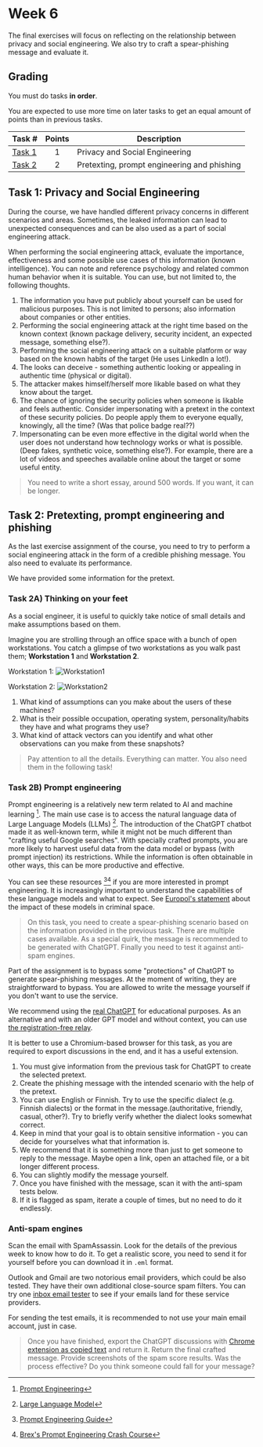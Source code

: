 # **Week 6**

The final exercises will focus on reflecting on the relationship between privacy and social engineering. 
We also try to craft a spear-phishing message and evaluate it.

## Grading

You must do tasks **in order**.

You are expected to use more time on later tasks to get an equal amount of points than in previous tasks.

Task #|Points|Description|
-----|:---:|-----------|
[Task 1](#task-1-privacy-and-social-engineering) | 1 | Privacy and Social Engineering
[Task 2](#task-2-pretexting-prompt-engineering-and-phishing) | 2 | Pretexting, prompt engineering and phishing


##  **Task 1:** Privacy and Social Engineering

During the course, we have handled different privacy concerns in different scenarios and areas.
Sometimes, the leaked information can lead to unexpected consequences and can be also used as a part of social engineering attack. 

When performing the social engineering attack, evaluate the importance, effectiveness and some possible use cases of this information (known intelligence). 
You can note and reference psychology and related common human behavior when it is suitable.
You can use, but not limited to, the following thoughts.

1. The information you have put publicly about yourself can be used for malicious purposes. This is not limited to persons; also information about companies or other entities.
2. Performing the social engineering attack at the right time based on the known context (known package delivery, security incident, an expected message, something else?).
3. Performing the social engineering attack on a suitable platform or way based on the known habits of the target (He uses LinkedIn a lot!). 
4. The looks can deceive - something authentic looking or appealing in authentic time (physical or digital).
5. The attacker makes himself/herself more likable based on what they know about the target. 
6. The chance of ignoring the security policies when someone is likable and feels authentic. Consider impersonating with a pretext in the context of these security policies. Do people apply them to everyone equally, knowingly, all the time? (Was that police badge real??)
7. Impersonating can be even more effective in the digital world when the user does not understand how technology works or what is possible. (Deep fakes, synthetic voice, something else?). For example, there are a lot of videos and speeches available online about the target or some useful entity.

> You need to write a short essay, around 500 words. If you want, it can be longer.

## **Task 2:**  Pretexting, prompt engineering and phishing

As the last exercise assignment of the course, you need to try to perform a social engineering attack in the form of a credible phishing message. 
You also need to evaluate its performance. 

We have provided some information for the pretext.

### **Task 2A)** Thinking on your feet

As a social engineer, it is useful to quickly take notice of small details and make assumptions based on them.

Imagine you are strolling through an office space with a bunch of open workstations. You catch a glimpse of two workstations as you walk past them; **Workstation 1** and **Workstation 2**.

Workstation 1:
![Workstation1](images/Workstation1.jpg)

Workstation 2:
![Workstation2](images/Workstation2.jpg)

1. What kind of assumptions can you make about the users of these machines?
2. What is their possible occupation, operating system, personality/habits they have and what programs they use?
3. What kind of attack vectors can you identify and what other observations can you make from these snapshots?

> Pay attention to all the details. Everything can matter. You also need them in the following task!

### **Task 2B)** Prompt engineering

Prompt engineering is a relatively new term related to AI and machine learning [^1].
The main use case is to access the natural language data of Large Language Models  (LLMs) [^2].
The introduction of the ChatGPT chatbot made it as well-known term, while it might not be much different than "crafting useful Google searches".
With specially crafted prompts, you are more likely to harvest useful data from the data model or bypass (with prompt injection) its restrictions.
While the information is often obtainable in other ways, this can be more productive and effective.

You can see these resources [^3][^4] if you are more interested in prompt engineering.
It is increasingly important to understand the capabilities of these language models and what to expect.
See [Europol's statement](https://www.europol.europa.eu/publications-events/publications/chatgpt-impact-of-large-language-models-law-enforcement) about the impact of these models in criminal space.


> On this task, you need to create a spear-phishing scenario based on the information provided in the previous task.
There are multiple cases available.
As a special quirk, the message is recommended to be generated with ChatGPT.
Finally you need to test it against anti-spam engines.

Part of the assignment is to bypass some "protections" of ChatGPT to generate spear-phishing messages. 
At the moment of writing, they are straightforward to bypass.
You are allowed to write the message yourself if you don't want to use the service. 

We recommend using the [real ChatGPT](https://chat.openai.com/auth/login) for educational purposes.
As an alternative and with an older GPT model and without context, you can use [the registration-free relay](https://chatgpt.org/chat).

It is better to use a Chromium-based browser for this task, as you are required to export discussions in the end, and it has a useful extension.

1. You must give information from the previous task for ChatGPT to create the selected pretext.
2. Create the phishing message with the intended scenario with the help of the pretext.
3. You can use English or Finnish. Try to use the specific dialect (e.g. Finnish dialects) or the format in the message.(authoritative, friendly, casual, other?). Try to briefly verify whether the dialect looks somewhat correct.
3. Keep in mind that your goal is to obtain sensitive information - you can decide for yourselves what that information is.
4. We recommend that it is something more than just to get someone to reply to the message. Maybe open a link, open an attached file, or a bit longer different process.
5. You can slightly modify the message yourself.
6. Once you have finished with the message, scan it with the anti-spam tests below.
7. If it is flagged as spam, iterate a couple of times, but no need to do it endlessly.

### Anti-spam engines

Scan the email with SpamAssassin. Look for the details of the previous week to know how to do it. 
To get a realistic score, you need to send it for yourself before you can download it in `.eml` format.

Outlook and Gmail are two notorious email providers, which could be also tested.
They have their own additional close-source spam filters.
You can try one [inbox email tester](https://glockapps.com/inbox-email-tester/) to see if your emails land for these service providers. 

For sending the test emails, it is recommended to not use your main email account, just in case. 

> Once you have finished, export the ChatGPT discussions with [Chrome extension as copied text](https://chrome.google.com/webstore/detail/export-chatgpt-conversati/clgidpflecgaaabfcmdmkcgebpbadgoc) and return it. 
> Return the final crafted message.
> Provide screenshots of the spam score results.
> Was the process effective? Do you think someone could fall for your message? 

[^1]: [Prompt Engineering](https://en.wikipedia.org/wiki/Prompt_engineering)
[^2]: [Large Language Model](https://en.wikipedia.org/wiki/Large_language_model)
[^3]: [Prompt Engineering Guide](https://github.com/dair-ai/Prompt-Engineering-Guide)
[^4]: [Brex's Prompt Engineering Crash Course](https://github.com/brexhq/prompt-engineering)